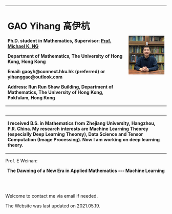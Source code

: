 <table border="0" align="left">
  <tr>
    <td width="75%">
      <h1>GAO Yihang 高伊杭</h1>
      <p align="left"><b>Ph.D. student in Mathematics, Supervisor: <a href="https://hkumath.hku.hk/~mng/">Prof. Michael K. NG</a></b></p>
      <p align="left"><b>Department of Mathematics, The University of Hong Kong, Hong Kong</b></p>
      <p align="left"><b>Email: gaoyh@connect.hku.hk (preferred)  or   yihanggao@outlook.com</b></p>
      <p align="left"><b>Address: Run Run Shaw Building, Department of Mathematics, The University of Hong Kong, Pokfulam, Hong Kong</b></p>
    </td>
    <td width="25%">
      <center>
      <img src="/GAOYihang_img.jpg" width="100%"> 
        </center>
    </td>
  </tr>
</table>
<table border="0" align="left">
<tr>
  <td>
  <p align="left"><b>
  I received B.S. in Mathematics from Zhejiang University, Hangzhou, P.R. China. My research interests are Machine Learning Theorey (especially Deep Learning Theorey), Data Science and Tensor Computation (Image Processing). Now I am working on deep learning theory. 
 </b></p>
    </td>
  </tr>
  </table>
  
  
<p align="left">Prof. E Weinan:</p>
<p align="center"> <strong>The Dawning of a New Era in Applied Mathematics --- Machine Learning </strong> </p>

  
  
  




<!--  
  <h2>Others</h2>
  Click for information about my [applying to graduate studies](./application.md) if you are interested. -->
  <br/>
  <br/>
  
 <div> 
  <p align="left"> Welcome to contact me via email if needed. </p>
  <p align="left"> The Website was last updated on 2021.05.19. </p>
  </div>
